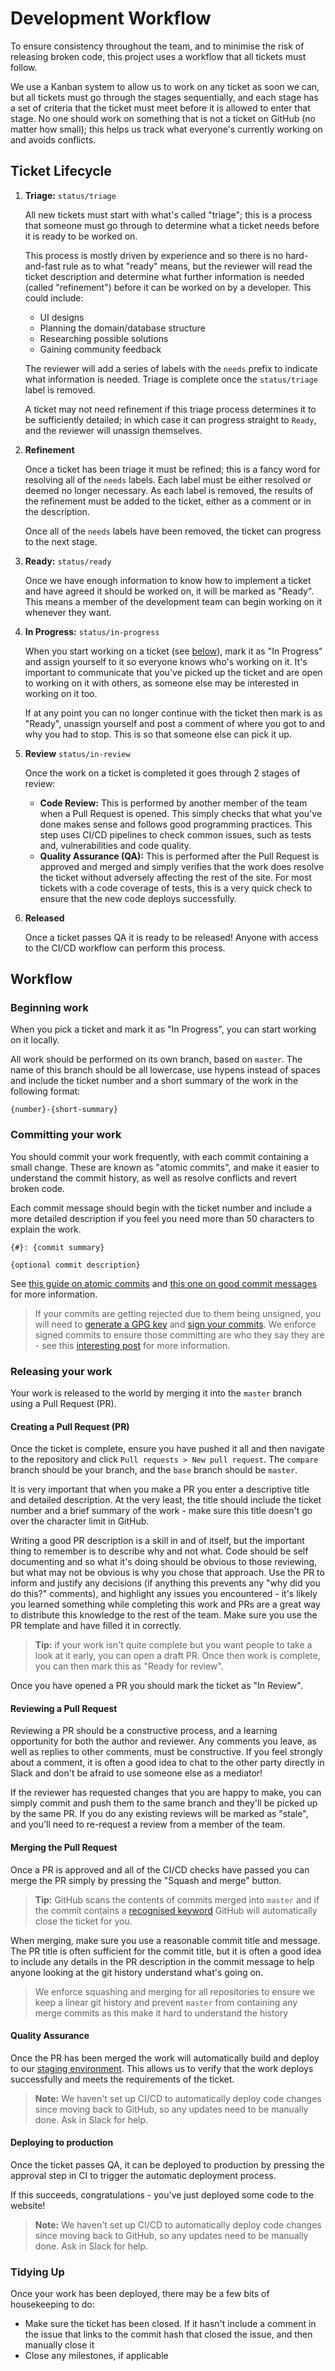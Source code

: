 # Development Workflow

To ensure consistency throughout the team, and to minimise the risk of
releasing broken code, this project uses a workflow that all tickets
must follow.

We use a Kanban system to allow us to work on any ticket as soon we can,
but all tickets must go through the stages sequentially, and each stage
has a set of criteria that the ticket must meet before it is allowed to
enter that stage. No one should work on something that is not a ticket
on GitHub (no matter how small); this helps us track what everyone's
currently working on and avoids conflicts.

## Ticket Lifecycle

1. **Triage:** `status/triage`

   All new tickets must start with what's called "triage"; this is a
   process that someone must go through to determine what a ticket needs
   before it is ready to be worked on.

   This process is mostly driven by experience and so there is no
   hard-and-fast rule as to what "ready" means, but the reviewer will
   read the ticket description and determine what further information is
   needed (called "refinement") before it can be worked on by a
   developer. This could include:

   * UI designs
   * Planning the domain/database structure
   * Researching possible solutions
   * Gaining community feedback

   The reviewer will add a series of labels with the `needs` prefix to
   indicate what information is needed. Triage is complete once the
   `status/triage` label is removed.

   A ticket may not need refinement if this triage process determines it
   to be sufficiently detailed; in which case it can progress straight
   to `Ready`, and the reviewer will unassign themselves.

2. **Refinement**

   Once a ticket has been triage it must be refined; this is a fancy
   word for resolving all of the `needs` labels. Each label must be
   either resolved or deemed no longer necessary. As each label is
   removed, the results of the refinement must be added to the ticket,
   either as a comment or in the description.

   Once all of the `needs` labels have been removed, the ticket can
   progress to the next stage.

3. **Ready:** `status/ready`

   Once we have enough information to know how to implement a ticket and
   have agreed it should be worked on, it will be marked as "Ready".
   This means a member of the development team can begin working on it
   whenever they want.

4. **In Progress:** `status/in-progress`

   When you start working on a ticket (see [below](#beginning-work)), mark it as "In
   Progress" and assign yourself to it so everyone knows who's working
   on it. It's important to communicate that you've picked up the ticket
   and are open to working on it with others, as someone else may be
   interested in working on it too.

   If at any point you can no longer continue with the ticket then mark
   is as "Ready", unassign yourself and post a comment of where you got
   to and why you had to stop. This is so that someone else can pick it
   up.

5. **Review** `status/in-review`

   Once the work on a ticket is completed it goes through 2 stages of
   review:

   * **Code Review:** This is performed by another member of the team
     when a Pull Request is opened. This simply checks that what you've
     done makes sense and follows good programming practices. This step
     uses CI/CD pipelines to check common issues, such as tests and,
     vulnerabilities and code quality.
   * **Quality Assurance (QA):** This is performed after the Pull
     Request is approved and merged and simply verifies that the work
     does resolve the ticket without adversely affecting the rest of the
     site. For most tickets with a code coverage of tests, this is a
     very quick check to ensure that the new code deploys successfully.

6. **Released**

    Once a ticket passes QA it is ready to be released! Anyone with
    access to the CI/CD workflow can perform this process.

## Workflow

### Beginning work

When you pick a ticket and mark it as "In Progress", you can start
working on it locally.

All work should be performed on its own branch, based on `master`. The
name of this branch should be all lowercase, use hypens instead of
spaces and include the ticket number and a short summary of the work in
the following format:

```
{number}-{short-summary}
```

### Committing your work

You should commit your work frequently, with each commit containing a
small change. These are known as "atomic commits", and make it easier to
understand the commit history, as well as resolve conflicts and revert
broken code.

Each commit message should begin with the ticket number and include a
more detailed description if you feel you need more than 50 characters
to explain the work.

```
{#}: {commit summary}

{optional commit description}
```

See [this guide on atomic commits][atomic-commits] and [this one on good
commit messages][commit-message-guide] for more information.

> If your commits are getting rejected due to them being unsigned, you
> will need to [generate a GPG key][add-gpg-key] and [sign your
> commits][signed-commits]. We enforce signed commits to ensure those
> committing are who they say they are - see this [interesting
> post][why-sign-commits] for more information.

### Releasing your work

Your work is released to the world by merging it into the `master`
branch using a Pull Request (PR).

#### Creating a Pull Request (PR)

Once the ticket is complete, ensure you have pushed it all and then
navigate to the repository and click `Pull requests > New pull request`.
The `compare` branch should be your branch, and the `base` branch should
be `master`.

It is very important that when you make a PR you enter a descriptive
title and detailed description. At the very least, the title should
include the ticket number and a brief summary of the work - make sure
this title doesn't go over the character limit in GitHub.

Writing a good PR description is a skill in and of itself, but the
important thing to remember is to describe why and not what. Code should
be self documenting and so what it's doing should be obvious to those
reviewing, but what may not be obvious is why you chose that approach.
Use the PR to inform and justify any decisions (if anything this
prevents any "why did you do this?" comments), and highlight any issues
you encountered - it's likely you learned something while completing
this work and PRs are a great way to distribute this knowledge to the
rest of the team. Make sure you use the PR template and have filled it
in correctly.

> **Tip:** if your work isn't quite complete but you want people to take
> a look at it early, you can open a draft PR. Once then work is
> complete, you can then mark this as "Ready for review".

Once you have opened a PR you should mark the ticket as "In Review".

#### Reviewing a Pull Request

Reviewing a PR should be a constructive process, and a learning
opportunity for both the author and reviewer. Any comments you leave, as
well as replies to other comments, must be constructive. If you feel
strongly about a comment, it is often a good idea to chat to the other
party directly in Slack and don't be afraid to use someone else as a
mediator!

If the reviewer has requested changes that you are happy to make, you
can simply commit and push them to the same branch and they'll be picked
up by the same PR. If you do any existing reviews will be marked as
"stale", and you'll need to re-request a review from a member of the team.

#### Merging the Pull Request

Once a PR is approved and all of the CI/CD checks have passed you can
merge the PR simply by pressing the "Squash and merge" button.

> **Tip:** GitHub scans the contents of commits merged into `master` and
> if the commit contains a [recognised keyword][pr-autoclose-tickets]
> GitHub will automatically close the ticket for you.

When merging, make sure you use a reasonable commit title and message.
The PR title is often sufficient for the commit title, but it is often a
good idea to include any details in the PR description in the commit
message to help anyone looking at the git history understand what's
going on.

> We enforce squashing and merging for all repositories to ensure we
> keep a linear git history and prevent `master` from containing any
> merge commits as this make it hard to understand the history

#### Quality Assurance

Once the PR has been merged the work will automatically build and deploy
to our [staging environment][staging]. This allows us to verify that the
work deploys successfully and meets the requirements of the ticket.

> **Note:** We haven't set up CI/CD to automatically deploy code changes
> since moving back to GitHub, so any updates need to be manually done.
> Ask in Slack for help.

#### Deploying to production

Once the ticket passes QA, it can be deployed to production by pressing
the approval step in CI to trigger the automatic deployment process.

If this succeeds, congratulations - you've just deployed some code to
the website!

> **Note:** We haven't set up CI/CD to automatically deploy code changes
> since moving back to GitHub, so any updates need to be manually done.
> Ask in Slack for help.

### Tidying Up

Once your work has been deployed, there may be a few bits of
housekeeping to do:

* Make sure the ticket has been closed. If it hasn't include a comment
  in the issue that links to the commit hash that closed the issue, and
  then manually close it
* Close any milestones, if applicable

[atomic-commits]: http://www.pauline-vos.nl/atomic-commits/
[commit-message-guide]: https://tbaggery.com/2008/04/19/a-note-about-git-commit-messages.html
[add-gpg-key]: https://help.github.com/en/github/authenticating-to-github/adding-a-new-gpg-key-to-your-github-account
[signed-commits]: https://help.github.com/en/github/authenticating-to-github/signing-commits
[why-sign-commits]: https://mikegerwitz.com/2012/05/a-git-horror-story-repository-integrity-with-signed-commits
[pr-autoclose-tickets]: https://help.github.com/en/github/managing-your-work-on-github/linking-a-pull-request-to-an-issue
[staging]: https://staging.bts-crew.com
